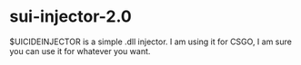 # sui-injector-2.0
$UICIDEINJECTOR is a simple .dll injector. I am using it for CSGO, I am sure you can use it for whatever you want.
